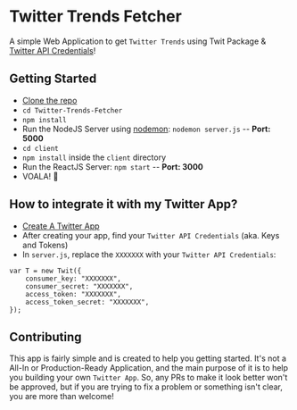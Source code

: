 # Twitter Trends Fetcher
A simple Web Application to get `Twitter Trends` using Twit Package & [Twitter API Credentials](https://developer.twitter.com/en/docs/basics/authentication/guides/access-tokens.html)!

## Getting Started
- [Clone the repo](https://github.com/elharony/Twitter-Trends-Fetcher.git)
- `cd Twitter-Trends-Fetcher`
- `npm install`
- Run the NodeJS Server using [nodemon](https://www.npmjs.com/package/nodemon): `nodemon server.js` -- **Port: 5000**
- `cd client`
- `npm install` inside the `client` directory
- Run the ReactJS Server: `npm start` -- **Port: 3000**
- VOALA! 🚀

## How to integrate it with my Twitter App?
- [Create A Twitter App](https://developer.twitter.com/en/apps)
- After creating your app, find your `Twitter API Credentials` (aka. Keys and Tokens)
- In `server.js`, replace the `XXXXXXX` with your `Twitter API Credentials`:
```
var T = new Twit({
    consumer_key: "XXXXXXX",
    consumer_secret: "XXXXXXX",
    access_token: "XXXXXXX",
    access_token_secret: "XXXXXXX",
});
```

## Contributing
This app is fairly simple and is created to help you getting started. It's not a All-In or Production-Ready Application, and the main purpose of it is to help you building your own `Twitter App`. So, any PRs to make it look better won't be approved, but if you are trying to fix a problem or something isn't clear, you are more than welcome!